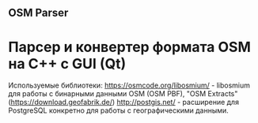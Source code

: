 ## OSM Parser
# Парсер и конвертер формата OSM на C++ с GUI (Qt)

Используемые библиотеки:
https://osmcode.org/libosmium/ - libosmium для работы с бинарными данными OSM (OSM PBF), "OSM Extracts" (https://download.geofabrik.de/)
http://postgis.net/ - расширение для PostgreSQL конкретно для работы с географическими данными.
